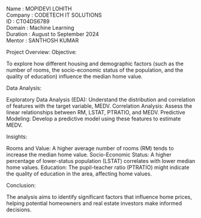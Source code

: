 Name : MOPIDEVI LOHITH                                                                                                
Company : CODETECH IT SOLUTIONS                                                                                          
ID : CT04DS6789                                                                                                
Domain : Machine Learning                                                                                          
Duration : August to September 2024                                                                        
Mentor : SANTHOSH KUMAR                                

Project Overview:
Objective:

To explore how different housing and demographic factors (such as the number of rooms, the socio-economic status of the population, and the quality of education) influence the median home value.

Data Analysis:

Exploratory Data Analysis (EDA): Understand the distribution and correlation of features with the target variable, MEDV.
Correlation Analysis: Assess the linear relationships between RM, LSTAT, PTRATIO, and MEDV.
Predictive Modeling: Develop a predictive model using these features to estimate MEDV.

Insights:

Rooms and Value: A higher average number of rooms (RM) tends to increase the median home value.
Socio-Economic Status: A higher percentage of lower-status population (LSTAT) correlates with lower median home values.
Education: The pupil-teacher ratio (PTRATIO) might indicate the quality of education in the area, affecting home values.

Conclusion:

The analysis aims to identify significant factors that influence home prices, helping potential homeowners and real estate investors make informed decisions.






